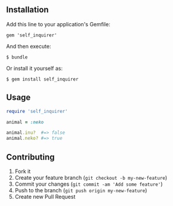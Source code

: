 ## Installation

Add this line to your application's Gemfile:

    gem 'self_inquirer'

And then execute:

    $ bundle

Or install it yourself as:

    $ gem install self_inquirer

## Usage

```ruby
require 'self_inquirer'

animal = :neko

animal.inu?  #=> false
animal.neko? #=> true
```

## Contributing

1. Fork it
2. Create your feature branch (`git checkout -b my-new-feature`)
3. Commit your changes (`git commit -am 'Add some feature'`)
4. Push to the branch (`git push origin my-new-feature`)
5. Create new Pull Request

